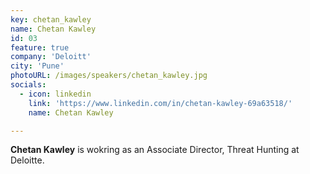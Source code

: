 ```yaml
---
key: chetan_kawley
name: Chetan Kawley
id: 03
feature: true
company: 'Deloitt'
city: 'Pune'
photoURL: /images/speakers/chetan_kawley.jpg
socials:
  - icon: linkedin
    link: 'https://www.linkedin.com/in/chetan-kawley-69a63518/'
    name: Chetan Kawley

---
```

**Chetan Kawley** is wokring as an Associate Director, Threat Hunting at Deloitte.
